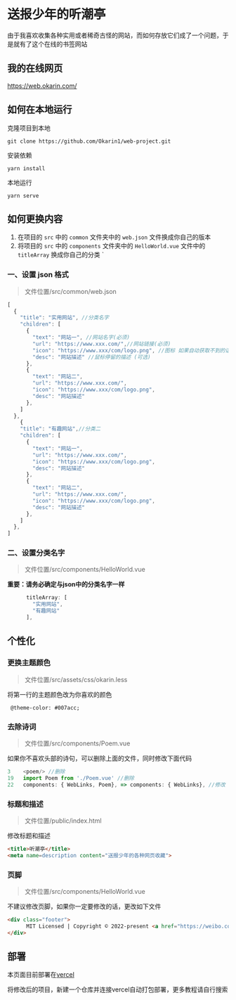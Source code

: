 # 送报少年的听潮亭

由于我喜欢收集各种实用或者稀奇古怪的网站，而如何存放它们成了一个问题，于是就有了这个在线的书签网站

## 我的在线网页
https://web.okarin.com/

## 如何在本地运行

克隆项目到本地
```
git clone https://github.com/Okarin1/web-project.git
```
安装依赖
```
yarn install
```
本地运行
```
yarn serve
```

## 如何更换内容

1. 在项目的 `src` 中的 `common` 文件夹中的 `web.json` 文件换成你自己的版本
2. 将项目的 `src` 中的 `components` 文件夹中的 `HelloWorld.vue` 文件中的 `titleArray` 换成你自己的分类
`
### 一、设置 json 格式

>文件位置/src/common/web.json

```js
[
  {
    "title": "实用网站", //分类名字
    "children": [
      {
        "text": "网站一", //网站名字(必须)
        "url": "https://www.xxx.com/",//网站链接(必须)
        "icon": "https://www.xxx/com/logo.png", //图标 如果自动获取不到的话可手动填入(可选)
        "desc": "网站描述" //鼠标停留的描述 (可选)
      },
      {
        "text": "网站二", 
        "url": "https://www.xxx.com/",
        "icon": "https://www.xxx/com/logo.png", 
        "desc": "网站描述" 
      },
    ]
  },
    {
    "title": "有趣网站",//分类二
    "children": [
      {
        "text": "网站一", 
        "url": "https://www.xxx.com/",
        "icon": "https://www.xxx/com/logo.png", 
        "desc": "网站描述" 
      },
      {
        "text": "网站二", 
        "url": "https://www.xxx.com/",
        "icon": "https://www.xxx/com/logo.png", 
        "desc": "网站描述" 
      },
    ]
  },
]
```
### 二、设置分类名字

>文件位置/src/components/HelloWorld.vue

**重要：请务必确定与json中的分类名字一样**

```js
      titleArray: [
        "实用网站",
        "有趣网站"
      ],
```

## 个性化

### 更换主题颜色

>文件位置/src/assets/css/okarin.less

将第一行的主题颜色改为你喜欢的颜色

```less
 @theme-color: #007acc;
```

### 去除诗词

>文件位置/src/components/Poem.vue

如果你不喜欢头部的诗句，可以删除上面的文件，同时修改下面代码

```js
3    <poem/> //删除
19   import Poem from './Poem.vue' //删除
22   components: { WebLinks, Poem}, => components: { WebLinks}, //修改
```

### 标题和描述

>文件位置/public/index.html

修改标题和描述

```html
<title>听潮亭</title>
<meta name=description content="送报少年的各种网页收藏"> 
```
### 页脚

>文件位置/src/components/HelloWorld.vue

不建议修改页脚，如果你一定要修改的话，更改如下文件

```html
<div class="footer">
      MIT Licensed | Copyright © 2022-present <a href="https://weibo.com/u/6331216566" target="_blank">@Okarin</a>
</div>
```

## 部署

本页面目前部署在[vercel](https://vercel.com/)

将修改后的项目，新建一个仓库并连接vercel自动打包部署，更多教程请自行搜索
